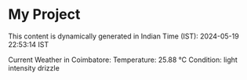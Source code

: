# My Project

This content is dynamically generated in Indian Time (IST): 2024-05-19 22:53:14 IST


Current Weather in Coimbatore:
Temperature: 25.88 °C
Condition: light intensity drizzle
